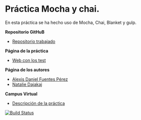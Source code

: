 # Práctica Mocha y chai.  

En esta práctica se ha hecho uso de Mocha, Chai, Blanket y gulp.  

**Repositorio GitHuB**

* [Repositorio trabajado](https://github.com/alu0100816761/karma-y-travis-nataliealexis)

**Página de la práctica**

* [Web con los test](http://ull-esit-gradoii-pl.github.io/mocha-y-chai-nataliealexis/test)

**Página de los autores**

* [Alexis Daniel Fuentes Pérez](http://alu0100816761.github.io/)
* [Natalie Dajakaj](http://alu0100818369.github.io/)

**Campus Virtual**

* [Descripción de la práctica](https://campusvirtual.ull.es/1516/mod/page/view.php?id=184132)

[![Build Status](https://travis-ci.org/alu0100816761/karma-y-travis-nataliealexis.svg?branch=master)](https://travis-ci.org/alu0100816761/karma-y-travis-nataliealexis)
